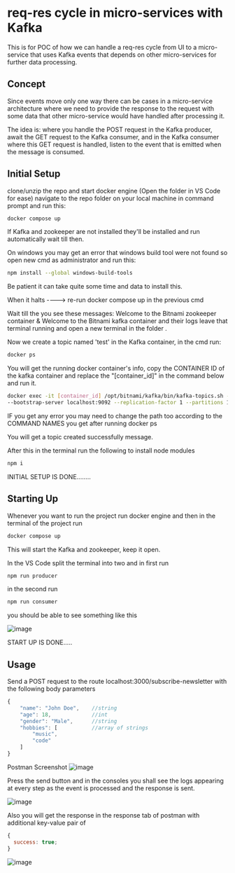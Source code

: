 # req-res cycle in micro-services with Kafka

This is for POC of how we can handle a req-res cycle from UI to a micro-service that uses Kafka events that depends on other micro-services for further data processing.

## Concept

Since events move only one way there can be cases in a micro-service architecture where we need to provide the response to the request with some data that other micro-service would have handled after processing it.

The idea is: where you handle the POST request in the Kafka producer, await the GET request to the Kafka consumer, and in the Kafka consumer where this GET request is handled, listen to the event that is emitted when the message is consumed.

## Initial Setup

clone/unzip the repo and start docker engine
(Open the folder in VS Code for ease)
navigate to the repo folder on your local machine in command prompt and run this:

```bash
docker compose up
```

If Kafka and zookeeper are not installed they'll be installed and run automatically wait till then.

On windows you may get an error that windows build tool were not found so open new cmd as administrator and run this:

```bash
npm install --global windows-build-tools
```

Be patient it can take quite some time and data to install this.

When it halts ----> re-run docker compose up in the previous cmd

Wait till the you see these messages: Welcome to the Bitnami zookeeper container & Welcome to the Bitnami kafka container
and their logs leave that terminal running and open a new terminal in the folder .

Now we create a topic named 'test' in the Kafka container, in the cmd run:

```bash
docker ps
```

You will get the running docker container's info, copy the CONTAINER ID of the kafka container and replace the "[container_id]" in the command below and run it.

```bash
docker exec -it [container_id] /opt/bitnami/kafka/bin/kafka-topics.sh --create
--bootstrap-server localhost:9092 --replication-factor 1 --partitions 1 --topic test
```

IF you get any error you may need to change the path too according to the COMMAND NAMES you get after running docker ps

You will get a topic created successfully message.

After this in the terminal run the following to install node modules

```bash
npm i
```

INITIAL SETUP IS DONE........

## Starting Up

Whenever you want to run the project run docker engine and then in the terminal of the project run

```bash
docker compose up
```

This will start the Kafka and zookeeper, keep it open.

In the VS Code split the terminal into two and in first run

```bash
npm run producer
```

in the second run

```bash
npm run consumer
```

you should be able to see something like this

![image](https://user-images.githubusercontent.com/56472816/178145902-98e463c8-8471-4478-bff1-eb9c74262e37.png)

START UP IS DONE.....

## Usage

Send a POST request to the route localhost:3000/subscribe-newsletter with the following body parameters

```javascript
{
    "name": "John Doe",    //string
    "age": 18,             //int
    "gender": "Male",      //string
    "hobbies": [           //array of strings
        "music",
        "code"
    ]
}
```

Postman Screenshot
![image](https://user-images.githubusercontent.com/56472816/178149173-4a2098d9-0418-4595-9906-5248a7418982.png)

Press the send button and in the consoles you shall see the logs appearing at every step as the event is processed and the response is sent.

![image](https://user-images.githubusercontent.com/56472816/178147041-71210843-634a-46ac-8850-830693531fae.png)

Also you will get the response in the response tab of postman with additional key-value pair of

```javascript
{
  success: true;
}
```

![image](https://user-images.githubusercontent.com/56472816/178149119-0e6fe3cc-020e-4f52-a740-2a5ac6820e4c.png)
